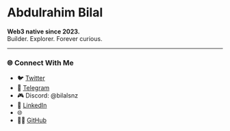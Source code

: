 # Abdulrahim Bilal

**Web3 native since 2023.**  
Builder. Explorer. Forever curious.

---

### 🌐 Connect With Me

- 🐦 [Twitter](https://x.com/_0x_prime)  
- 💬 [Telegram](https://t.me/bilalsnz)  
- 🎮 Discord: @bilalsnz  
- 💼 [LinkedIn](https://www.linkedin.com/in/abdul-hamid-94602530b)  
- 🌐   
- 👨‍💻 [GitHub](https://github.com/Bilalsnz)
